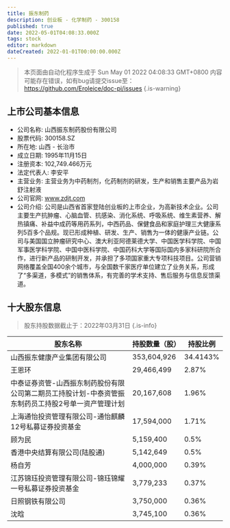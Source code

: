 ```yaml
---
title: 振东制药
description: 创业板 - 化学制药 - 300158
published: true
date: 2022-05-01T04:08:33.000Z
tags: stock
editor: markdown
dateCreated: 2022-01-01T00:00:00.000Z
---
```


> 本页面由自动化程序生成于 Sun May 01 2022 04:08:33 GMT+0800
> 内容可能存在错误，如有bug请提交issue至：https://github.com/Eroleice/doc-pi/issues
{.is-warning}

## 上市公司基本信息
- 公司名称: 山西振东制药股份有限公司
- 股票代码: 300158.SZ
- 所在地: 山西 - 长治市
- 成立日期: 1995年11月15日
- 注册资本: 102,749.466万元
- 法定代表人: 李安平
- 主营业务: 主营业务为中药制剂，化药制剂的研发，生产和销售主要产品为岩舒注射液
- 公司官网: www.zdjt.com
- 公司介绍: 公司是山西省首家登陆创业板的上市企业，为高新技术企业。公司主要生产抗肿瘤、心脑血管、抗感染、消化系统、呼吸系统、维生素营养、解热镇痛、补益中成药等用药系列，中西药品、保健食品和家庭护理三大健康系列5百多个品规。现已形成种植、研发、生产、销售为一体的健康产业链。公司与美国国立肿瘤研究中心、澳大利亚阿德莱德大学、中国医学科学院、中国军事医学科学院、中国中医科学院、中国药科大学等国际国内多家科研院所合作，进行新产品的研制开发，并承担了多项国家重大专项科技项目。公司营销网络覆盖全国400余个城市，与全国数千家医疗单位建立了业务关系，形成了“多渠道，多模式”的销售体系，有完善的学术支持、售后服务与信息反馈渠道。


## 十大股东信息
> 股东持股数据截止于：2022年03月31日
{.is-info}

| 股东名称 | 持股数量（股） | 持股比例 |
| --- | --- | --- |
| 山西振东健康产业集团有限公司 | 353,604,926 | 34.4143% |
| 王恩环 | 29,466,499 | 2.87% |
| 中泰证券资管-山西振东制药股份有限公司第二期员工持股计划-中泰资管振东制药员工持股2号单一资产管理计划 | 20,167,608 | 1.96% |
| 上海通怡投资管理有限公司-通怡麒麟12号私募证券投资基金 | 17,594,000 | 1.71% |
| 顾为民 | 5,159,400 | 0.5% |
| 香港中央结算有限公司(陆股通) | 5,142,649 | 0.5% |
| 杨自芳 | 4,000,000 | 0.39% |
| 江苏锦珏投资管理有限公司-锦珏锦耀一号私募证券投资基金 | 3,779,233 | 0.37% |
| 日照钢铁有限公司 | 3,750,000 | 0.36% |
| 沈晗 | 3,745,100 | 0.36% |




